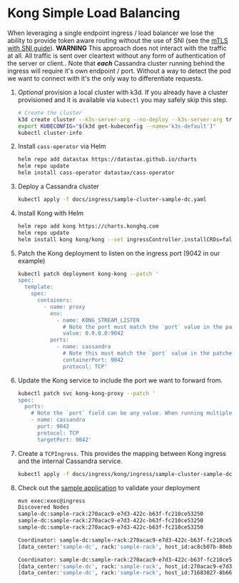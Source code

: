 # Kong Simple Load Balancing

When leveraging a single endpoint ingress / load balancer we lose the ability to provide token aware routing without the use of SNI (see the [mTLS with SNI guide](../mtls-sni)). **WARNING** This approach does not interact with the traffic at all. All traffic is sent over cleartext without any form of authentication of the server or client.. Note that **_each_** Cassandra cluster running behind the ingress will require it's own endpoint / port. Without a way to detect the pod we want to connect with it's the only way to differentiate requests.

1. _Optional_ provision a local cluster with k3d. If you already have a cluster provisioned and it is available via `kubectl` you may safely skip this step.

   ```bash
   # Create the cluster
   k3d create cluster --k3s-server-arg --no-deploy --k3s-server-arg traefik
   export KUBECONFIG="$(k3d get-kubeconfig --name='k3s-default')"
   kubectl cluster-info
   ```

1. Install `cass-operator` via Helm

    ```bash
    helm repo add datastax https://datastax.github.io/charts
    helm repo update
    helm install cass-operator datastax/cass-operator
    ```

1. Deploy a Cassandra cluster

    ```bash
    kubectl apply -f docs/ingress/sample-cluster-sample-dc.yaml
    ```

1. Install Kong with Helm

   ```bash
   helm repo add kong https://charts.konghq.com
   helm repo update
   helm install kong kong/kong --set ingressController.installCRDs=false
   ```

1. Patch the Kong deployment to listen on the ingress port (9042 in our example)
   
    ```bash
    kubectl patch deployment kong-kong --patch '
    spec:
      template:
        spec:
          containers:
            - name: proxy
              env:
                - name: KONG_STREAM_LISTEN
                  # Note the port must match the `port` value in the patched service
                  value: 0.0.0.0:9042
              ports:
                - name: cassandra
                  # Note this must match the `port` value in the patched service
                  containerPort: 9042
                  protocol: TCP'
    ```

1. Update the Kong service to include the port we want to forward from.

    ```bash
    kubectl patch svc kong-kong-proxy --patch '
    spec:
      ports:
        # Note the `port` field can be any value. When running multiple clusters they must be different. `targetPort` *must* match the port C* is listening on, default: 9042
        - name: cassandra
          port: 9042
          protocol: TCP
          targetPort: 9042'
    ```

1. Create a `TCPIngress`. This provides the mapping between Kong ingress and the internal Cassandra service.

    ```bash
    kubectl apply -f docs/ingress/kong/ingress/sample-cluster-sample-dc.tcpingress.yaml
    ```

1. Check out the [sample application](../../sample-java-application) to validate your deployment
    
    ```bash
    mvn exec:exec@ingress
    Discovered Nodes
    sample-dc:sample-rack:270acac9-e7d3-422c-b63f-fc210ce53250
    sample-dc:sample-rack:270acac9-e7d3-422c-b63f-fc210ce53250
    sample-dc:sample-rack:270acac9-e7d3-422c-b63f-fc210ce53250

    Coordinator: sample-dc:sample-rack:270acac9-e7d3-422c-b63f-fc210ce53250
    [data_center:'sample-dc', rack:'sample-rack', host_id:ac8cb07b-80eb-4882-b49d-183e28076840, release_version:'3.11.6']

    Coordinator: sample-dc:sample-rack:270acac9-e7d3-422c-b63f-fc210ce53250
    [data_center:'sample-dc', rack:'sample-rack', host_id:270acac9-e7d3-422c-b63f-fc210ce53250, release_version:'3.11.6']
    [data_center:'sample-dc', rack:'sample-rack', host_id:71683027-8b66-420c-aa87-f16ef48e7846, release_version:'3.11.6']
    ```
